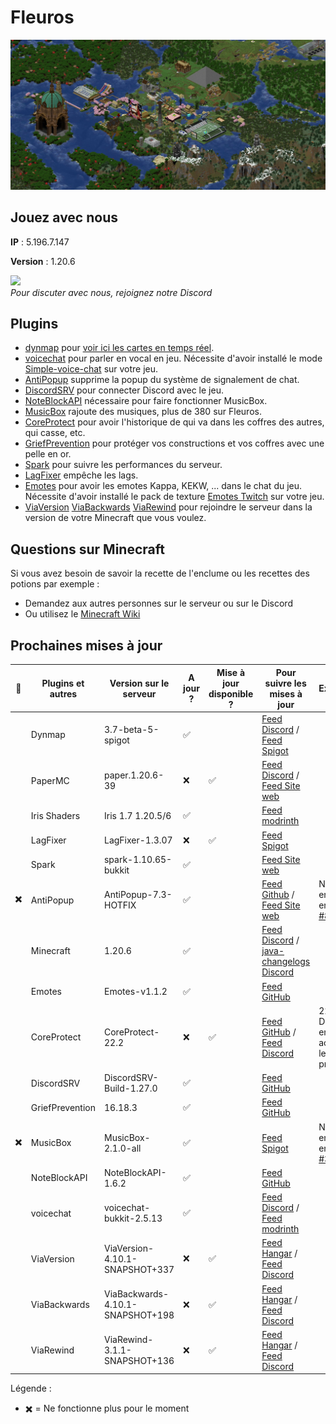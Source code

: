 # Fleuros
![Fleuros](https://github.com/Fleuros/Fleuros/blob/main/fleuros.png)
## Jouez avec nous
**IP** : 5.196.7.147

**Version** : 1.20.6
<p align="left">
    <a href="https://discord.gg/tNp9nrd">
        <img src="https://i.imgur.com/JgDt1Fl.png" width="300">
    </a>
    <br/>
    <i>Pour discuter avec nous, rejoignez notre Discord</i>
</p>

## Plugins
- [dynmap](https://github.com/webbukkit/dynmap) pour [voir ici les cartes en temps réel](http://5.196.7.147:8123).
- [voicechat](https://github.com/henkelmax/simple-voice-chat) pour parler en vocal en jeu. Nécessite d'avoir installé le mode [Simple-voice-chat](https://modrinth.com/plugin/simple-voice-chat/version/bukkit-2.5.12) sur votre jeu.
- [AntiPopup](https://github.com/KaspianDev/AntiPopup) supprime la popup du système de signalement de chat.
- [DiscordSRV](https://github.com/DiscordSRV/DiscordSRV) pour connecter Discord avec le jeu.
- [NoteBlockAPI](https://github.com/koca2000/NoteBlockAPI) nécessaire pour faire fonctionner MusicBox.
- [MusicBox](https://github.com/Spliterash/MusicBox) rajoute des musiques, plus de 380 sur Fleuros.
- [CoreProtect](https://github.com/PlayPro/CoreProtect) pour avoir l'historique de qui va dans les coffres des autres, qui casse, etc.
- [GriefPrevention](https://github.com/GriefPrevention/GriefPrevention) pour protéger vos constructions et vos coffres avec une pelle en or.
- [Spark](https://github.com/lucko/spark) pour suivre les performances du serveur.
- [LagFixer](https://www.spigotmc.org/resources/1-17-1-20-4-lagfixer-%E2%9A%A1%EF%B8%8F-best-performance-solution-%E2%AD%95-well-optimized-%E2%9C%85-folia-supported.111684) empêche les lags.
- [Emotes](https://github.com/felixstaude/Emotes) pour avoir les emotes Kappa, KEKW, ... dans le chat du jeu. Nécessite d'avoir installé le pack de texture [Emotes Twitch](https://github.com/Fleuros/Fleuros/releases/tag/1.20.x) sur votre jeu.
- [ViaVersion](https://hangar.papermc.io/ViaVersion/ViaVersion) [ViaBackwards](https://hangar.papermc.io/ViaVersion/ViaBackwards) [ViaRewind](https://hangar.papermc.io/ViaVersion/ViaRewind) pour rejoindre le serveur dans la version de votre Minecraft que vous voulez.
## Questions sur Minecraft
Si vous avez besoin de savoir la recette de l'enclume ou les recettes des potions par exemple :
- Demandez aux autres personnes sur le serveur ou sur le Discord
- Ou utilisez le [Minecraft Wiki](https://fr.minecraft.wiki)
## Prochaines mises à jour
| 🐛 | Plugins et autres        | Version sur le serveur      | A jour ? | Mise à jour disponible ? | Pour suivre les mises à jour | Explications |
| -- | ------------------------ | --------------------------- | -------- | ------------------------ | ---------------------------- | ------------ |
|    | Dynmap                   | 3.7-beta-5-spigot       | ✅       |                         | [Feed Discord](https://discord.com/channels/722722769950998560/722724450570600468) / [Feed Spigot](https://www.spigotmc.org/resources/dynmap%C2%AE.274/updates) |
|    | PaperMC                  | paper.1.20.6-39         | ❌       | ✅                        | [Feed Discord](https://discord.com/channels/289587909051416579/1232294974603661312) / [Feed Site web](https://papermc.io/downloads/paper) |
|    | Iris Shaders             | Iris 1.7 1.20.5/6       | ✅       |                         | [Feed modrinth](https://modrinth.com/mod/iris/versions#all-versions) |
|    | LagFixer                 | LagFixer-1.3.07         | ❌       | ✅                        | [Feed Spigot](https://www.spigotmc.org/resources/1-17-1-20-5-lagfixer-%E2%9A%A1%EF%B8%8F-best-performance-solution-%E2%AD%95-500-servers-%E2%9C%85-folia-supported.111684/updates) |
|    | Spark                    | spark-1.10.65-bukkit    | ✅       |                         | [Feed Site web](https://spark.lucko.me/download) |
|✖️  | AntiPopup                | AntiPopup-7.3-HOTFIX    | ✅       |                         | [Feed Github](https://github.com/KaspianDev/AntiPopup/releases) / [Feed Site web](https://polymart.org/resource/antipopup-pro.4921/updates) | N'est pas encore sorti en 1.20.5/6 [#84](https://github.com/KaspianDev/AntiPopup/issues/84#issuecomment-2081418532) |
|    | Minecraft                | 1.20.6                  | ✅       |                        | [Feed Discord](https://discord.com/channels/302094807046684672/1136326045918834859) / [java-changelogs Discord](https://discord.com/channels/302094807046684672/656622314309550129) |
|    | Emotes                   | Emotes-v1.1.2           | ✅       |                         | [Feed GitHub](https://github.com/felixstaude/Emotes/releases) |
|    | CoreProtect              | CoreProtect-22.2        | ❌       | ✅                     | [Feed GitHub](https://github.com/PlayPro/CoreProtect/releases) / [Feed Discord](https://discord.com/channels/348680641560313868/471507285399830563) | 22.3 Disponible en early access pour les premiums |
|    | DiscordSRV               | DiscordSRV-Build-1.27.0 | ✅       |                         | [Feed GitHub](https://github.com/DiscordSRV/DiscordSRV/releases) |
|    | GriefPrevention          | 16.18.3                 | ✅       |                         | [Feed GitHub](https://github.com/GriefPrevention/GriefPrevention/releases) |
|✖️   | MusicBox                 | MusicBox-2.1.0-all      | ✅       |                         | [Feed Spigot](https://www.spigotmc.org/resources/musicbox-custom-noteblockmusic-on-discs.67949/updates) | N'est pas encore sorti en 1.20.5/6 [#37](https://github.com/Spliterash/MusicBox/issues/37) |
|    | NoteBlockAPI             | NoteBlockAPI-1.6.2      | ✅       |                         | [Feed GitHub](https://github.com/koca2000/NoteBlockAPI/releases) |
|    | voicechat                | voicechat-bukkit-2.5.13 | ✅       |                         | [Feed Discord](https://discord.com/channels/854659575324344340/854661863924563999) / [Feed modrinth](https://modrinth.com/plugin/simple-voice-chat/versions#all-versions) |
|    | ViaVersion               | ViaVersion-4.10.1-SNAPSHOT+337 | ❌ | ✅                     | [Feed Hangar](https://hangar.papermc.io/ViaVersion/ViaVersion/versions) / [Feed Discord](https://discord.com/channels/316206679014244363/316212572774858761) |
|    | ViaBackwards             | ViaBackwards-4.10.1-SNAPSHOT+198 | ❌ | ✅                   | [Feed Hangar](https://hangar.papermc.io/ViaVersion/ViaBackwards/versions) / [Feed Discord](https://discord.com/channels/316206679014244363/316212572774858761) |
|    | ViaRewind                | ViaRewind-3.1.1-SNAPSHOT+136 | ❌ | ✅                       | [Feed Hangar](https://hangar.papermc.io/ViaVersion/ViaRewind/versions) / [Feed Discord](https://discord.com/channels/316206679014244363/316212572774858761) |

Légende :
- ✖️ = Ne fonctionne plus pour le moment
